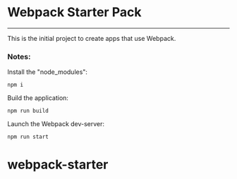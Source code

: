 # Webpack Starter Pack

---

This is the initial project to create apps that use Webpack.

### Notes:

Install the "node_modules":

```
npm i
```

Build the application:

```
npm run build
```

Launch the Webpack dev-server:

```
npm run start
```
# webpack-starter

